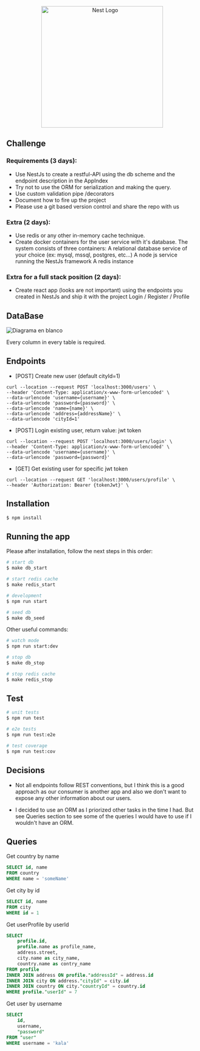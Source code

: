 <p align="center">
  <a href="http://nestjs.com/" target="blank"><img src="https://nestjs.com/img/logo_text.svg" width="320" alt="Nest Logo" /></a>
</p>

[circleci-image]: https://img.shields.io/circleci/build/github/nestjs/nest/master?token=abc123def456
[circleci-url]: https://circleci.com/gh/nestjs/nest

## Challenge

### Requirements (3 days):
- Use NestJs to create a restful-API using the db scheme and the endpoint description in the AppIndex
- Try not to use the ORM for serialization and making the query.
- Use custom validation pipe /decorators 
- Document how to fire up the project
- Please use a git based version control and share the repo with us 

### Extra (2 days):
- Use redis or any other in-memory cache technique.  
- Create docker containers for the user service with it's database. The system consists of three containers:
    A relational database service of your choice (ex: mysql, mssql, postgres, etc...)
    A node js service running the NestJs framework
    A redis instance

### Extra for a full stack position (2 days):
- Create react app (looks are not important) using the endpoints you created in NestJs and ship it with the project
    Login / Register / Profile

## DataBase

![Diagrama en blanco](https://user-images.githubusercontent.com/11724728/125210603-431ea700-e277-11eb-9882-5711c86d02ed.png)

Every column in every table is required.

## Endpoints 

- [POST] Create new user (default cityId=1)
```
curl --location --request POST 'localhost:3000/users' \
--header 'Content-Type: application/x-www-form-urlencoded' \
--data-urlencode 'username={username}' \
--data-urlencode 'password={password}' \
--data-urlencode 'name={name}' \
--data-urlencode 'address={addressName}' \
--data-urlencode 'cityId=1'
```

- [POST] Login existing user, return value: jwt token
```
curl --location --request POST 'localhost:3000/users/login' \
--header 'Content-Type: application/x-www-form-urlencoded' \
--data-urlencode 'username={username}' \
--data-urlencode 'password={password}'
```

- [GET] Get existing user for specific jwt token
```
curl --location --request GET 'localhost:3000/users/profile' \
--header 'Authorization: Bearer {tokenJwt}' \
```

## Installation

```bash
$ npm install
```

## Running the app

Please after installation, follow the next steps in this order:

```bash
# start db
$ make db_start

# start redis cache
$ make redis_start

# development
$ npm run start

# seed db
$ make db_seed
```

Other useful commands:
```bash
# watch mode
$ npm run start:dev

# stop db
$ make db_stop

# stop redis cache
$ make redis_stop
```

## Test

```bash
# unit tests
$ npm run test

# e2e tests
$ npm run test:e2e

# test coverage
$ npm run test:cov
```

## Decisions 

- Not all endpoints follow REST conventions, but I think this is a good approach as our consumer is another app and also we don't want to expose any other information about our users.

- I decided to use an ORM as I priorized other tasks in the time I had. But see Queries section to see some of the queries I would have to use if I wouldn't have an ORM.

## Queries

Get country by name
```SQL
SELECT id, name 
FROM country
WHERE name = 'someName'
```

Get city by id
```SQL
SELECT id, name 
FROM city
WHERE id = 1
```

Get userProfile by userId
```SQL
SELECT 
	profile.id, 
	profile.name as profile_name,
	address.street,
	city.name as city_name,
	country.name as contry_name
FROM profile
INNER JOIN address ON profile."addressId" = address.id
INNER JOIN city ON address."cityId" = city.id
INNER JOIN country ON city."countryId" = country.id
WHERE profile."userId" = 7
```

Get user by username 
```SQL
SELECT
	id,
	username,
	"password"
FROM "user"
WHERE username = 'kala'
```

